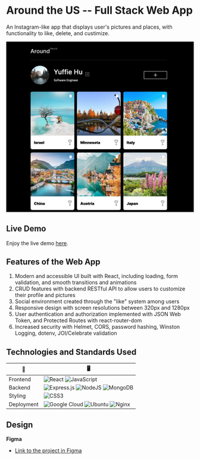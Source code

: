 # Around the US -- Full Stack Web App

An Instagram-like app that displays user's pictures and places, with functionality to like, delete, and custimize.

![Overview](./frontend/src/images/overview.png)

## Live Demo

Enjoy the live demo [here](https://around-the-us.students.nomoredomainssbs.ru/).

## Features of the Web App

1. Modern and accessible UI built with React, including loading, form validation, and smooth transitions and animations
2. CRUD features with backend RESTful API to allow users to customize their profile and pictures
3. Social environment created through the "like" system among users
4. Responsive design with screen resolutions between 320px and 1280px
5. User authentication and authorization implemented with JSON Web Token, and Protected Routes with react-router-dom
6. Increased security with Helmet, CORS, password hashing, Winston Logging, dotenv, JOI/Celebrate validation

## Technologies and Standards Used

| 🔧         | 🖥                                                                                                                                                                                                                                                                                                                                                 |
| ---------- | ------------------------------------------------------------------------------------------------------------------------------------------------------------------------------------------------------------------------------------------------------------------------------------------------------------------------------------------------- |
| Frontend   | ![React](https://img.shields.io/badge/react-%2320232a.svg?style=for-the-badge&logo=react&logoColor=%2361DAFB) ![JavaScript](https://img.shields.io/badge/javascript-%23323330.svg?style=for-the-badge&logo=javascript&logoColor=%23F7DF1E)                                                                                                        |
| Backend    | ![Express.js](https://img.shields.io/badge/express.js-%23404d59.svg?style=for-the-badge&logo=express&logoColor=%2361DAFB) ![NodeJS](https://img.shields.io/badge/node.js-6DA55F?style=for-the-badge&logo=node.js&logoColor=white) ![MongoDB](https://img.shields.io/badge/MongoDB-%234ea94b.svg?style=for-the-badge&logo=mongodb&logoColor=white) |
| Styling    | ![CSS3](https://img.shields.io/badge/css3-%231572B6.svg?style=for-the-badge&logo=css3&logoColor=white)                                                                                                                                                                                                                                            |
| Deployment | ![Google Cloud](https://img.shields.io/badge/GoogleCloud-%234285F4.svg?style=for-the-badge&logo=google-cloud&logoColor=white) ![Ubuntu](https://img.shields.io/badge/Ubuntu-E95420?style=for-the-badge&logo=ubuntu&logoColor=white) ![Nginx](https://img.shields.io/badge/nginx-%23009639.svg?style=for-the-badge&logo=nginx&logoColor=white)     |

## Design

**Figma**

- [Link to the project in Figma](https://www.figma.com/file/SurN1jaeEQIhuZEDMhmWWf/Sprint-4-Around-The-U.S.-desktop-mobile?node-id=0%3A1)
